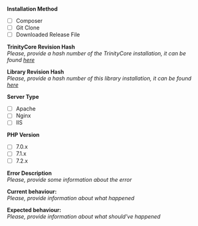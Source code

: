 **Installation Method**
- [ ] Composer
- [ ] Git Clone
- [ ] Downloaded Release File  

**TrinityCore Revision Hash**  
*Please, provide a hash number of the TrinityCore installation, it can be found [here](https://github.com/TrinityCore/TrinityCore/commits/master)*

**Library Revision Hash**  
*Please, provide a hash number of this library installation, it can be found [here](https://github.com/darki73/trinitycore-character/commits/master)*

**Server Type**
- [ ] Apache
- [ ] Nginx
- [ ] IIS

**PHP Version**
- [ ] 7.0.x
- [ ] 7.1.x
- [ ] 7.2.x

**Error Description**  
*Please, provide some information about the error*  

**Current behaviour:**  
*Please, provide information about what happened*

**Expected behaviour:**  
*Please, provide information about what should've happened*